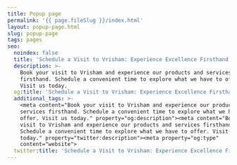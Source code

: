 ```yaml
---
title: Popup page
permalink: '{{ page.fileSlug }}/index.html'
layout: popup-page.html
slug: popup-page
tags: pages
seo:
  noindex: false
  title: 'Schedule a Visit to Vrisham: Experience Excellence Firsthand'
  description: >-
    Book your visit to Vrisham and experience our products and services
    firsthand. Schedule a convenient time to explore what we have to offer.
    Visit us today.
  og:title: 'Schedule a Visit to Vrisham: Experience Excellence Firsthand'
  additional_tags: >-
    <meta content="Book your visit to Vrisham and experience our products and
    services firsthand. Schedule a convenient time to explore what we have to
    offer. Visit us today." property="og:description"><meta content="Book your
    visit to Vrisham and experience our products and services firsthand.
    Schedule a convenient time to explore what we have to offer. Visit us
    today." property="twitter:description"><meta property="og:type"
    content="website">
  twitter:title: 'Schedule a Visit to Vrisham: Experience Excellence Firsthand'
---
```



